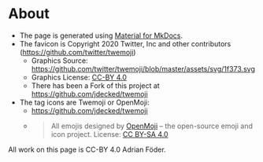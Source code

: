 # About

* The page is generated using [Material for MkDocs](https://squidfunk.github.io/mkdocs-material/).
* The favicon is Copyright 2020 Twitter, Inc and other contributors (https://github.com/twitter/twemoji)
  * Graphics Source: https://github.com/twitter/twemoji/blob/master/assets/svg/1f373.svg
  * Graphics License: [CC-BY 4.0](https://creativecommons.org/licenses/by/4.0/)
  * There has been a Fork of this project at https://github.com/jdecked/twemoji
* The tag icons are Twemoji or OpenMoji:
  * https://github.com/jdecked/twemoji
  * > All emojis designed by [OpenMoji](https://openmoji.org/) – the open-source emoji and icon project. License: [CC BY-SA 4.0](https://creativecommons.org/licenses/by-sa/4.0/#)

All work on this page is CC-BY 4.0 Adrian Föder.
